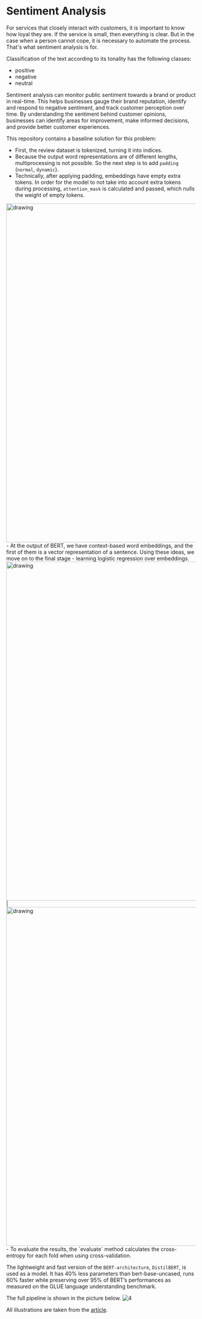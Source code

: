 # Sentiment Analysis

For services that closely interact with customers, it is important to know how loyal they are. If the service is small, then everything is clear. But in the case when a person cannot cope, it is necessary to automate the process. That's what sentiment analysis is for.

Classification of the text according to its tonality has the following classes:
* positive
* negative
* neutral

Sentiment analysis can monitor public sentiment towards a brand or product in real-time. This helps businesses gauge their brand reputation, identify and respond to negative sentiment, and track customer perception over time.
By understanding the sentiment behind customer opinions, businesses can identify areas for improvement, make informed decisions, and provide better customer experiences.

This repository contains a baseline solution for this problem:
- First, the review dataset is tokenized, turning it into indices.
- Because the output word representations are of different lengths, multiprocessing is not possible. So the next step is to add `padding` (`normal`, `dynamic`).
- Technically, after applying padding, embeddings have empty extra tokens. In order for the model to not take into account extra tokens during processing, `attention_mask` is calculated and passed, which nulls the weight of empty tokens.
<img src="https://jalammar.github.io/images/distilBERT/bert-distilbert-tutorial-sentence-embedding.png" alt="drawing" width="900"/>
- At the output of BERT, we have context-based word embeddings, and the first of them is a vector representation of a sentence. Using these ideas, we move on to the final stage - learning logistic regression over embeddings.
<img src="https://jalammar.github.io/images/distilBERT/bert-distilbert-train-test-split-sentence-embedding.png" alt="drawing" width="900"/> | <img src="https://jalammar.github.io/images/distilBERT/bert-training-logistic-regression.png" alt="drawing" width="900"/>
- To evaluate the results, the `evaluate` method calculates the cross-entropy for each fold when using cross-validation.

The lightweight and fast version of the `BERT-architecture`, `DistilBERT`, is used as a model. It has 40% less parameters than bert-base-uncased, runs 60% faster while preserving over 95% of BERT’s performances as measured on the GLUE language understanding benchmark.

The full pipeline is shown in the picture below.
![4](https://jalammar.github.io/images/distilBERT/bert-model-calssification-output-vector-cls.png)

All illustrations are taken from the [article](https://jalammar.github.io/a-visual-guide-to-using-bert-for-the-first-time/).
